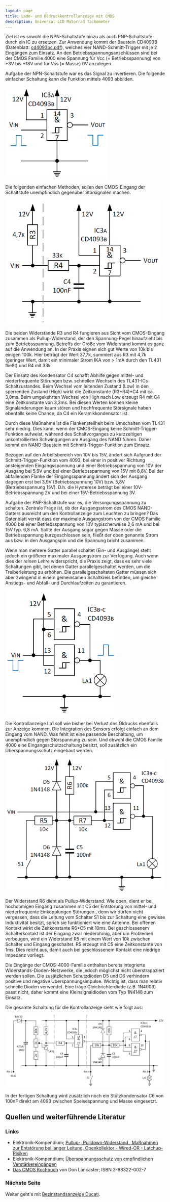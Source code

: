```yaml
---
layout: page
title: Lade- und Öldruckkontrollanzeige mit CMOS
description: Universal LCD Motorrad Tachometer
---
```


Ziel ist es sowohl die NPN-Schaltstufe hinzu als auch PNP-Schaltstufe durch ein IC zu ersetzen. Zur Anwendung kommt der Baustein CD4093B (Datenblatt: [cd4093bc.pdf](http://www.ti.com/lit/ds/symlink/cd4093bc.pdf)), welches vier NAND-Schmitt-Trigger mit je 2 Eingängen zum Einsatz. An den Betriebsspannungsanschlüssen sind bei der CMOS Familie 4000 eine Spannung für Vcc (= Betriebsspannung) von +3V bis +18V und für Vss (= Masse) 0V anzulegen.

Aufgabe der NPN-Schaltstufe war es das Signal zu invertieren. Die folgende einfacher Schaltung kann die Funktion mittels 4093 abbilden.

![Kontrollanzeige in CMOS Abb.1](../images/Kontrollanzeige_in_CMOS_1.png)

Die folgenden einfachen Methoden, sollen den CMOS-Eingang der Schaltstufe unempfindlich gegenüber Störsignalen machen.

![Kontrollanzeige in CMOS Abb.2](../images/Kontrollanzeige_in_CMOS_2.png)

Die beiden Widerstände R3 und R4 fungieren aus Sicht vom CMOS-Eingang zusammen als Pullup-Widerstand, der den Spannung-Pegel hinaufzieht bis zum Betriebsspannung. Betreffs der Größe vom Widerstand kommt es ganz auf die Anwendung an. In der Praxis eignen sich gut Werte von 10k bis einigen 100k. Hier beträgt der Wert 37,7k, summiert aus R3 mit 4,7k (geringer Wert, damit ein minimaler Strom IKA von > 1mA durch den TL431 fließt) und R4 mit 33k.

Der Einsatz des Kondensator C4 schafft Abhilfe gegen mittel- und niederfrequente Störungen bzw. schnellen Wechseln des TL431-ICs Schaltzustandes. Beim Wechsel vom leitenden Zustand (Low) in den sperrenden Zustand (High) wirkt die Zeitkonstante (R3+R4)*C4 mit ca. 3,8ms. Beim umgekehrten Wechsel von High nach Low erzeugt R4 mit C4 eine Zeitkonstante von 3,3ms. Bei diesen Werten können kleine Signaländerungen kaum stören und hochfrequente Störsignale haben ebenfalls keine Chance, da C4 ein Keramikkondensator ist.

Durch diese Maßnahme ist die Flankensteilheit beim Umschalten vom TL431 sehr niedrig. Dies kann, wenn der CMOS-Eingang keine Schmitt-Trigger-Funktion aufweist, während des Schaltvorganges zu kurzzeitigen unkontrollierten Schwingungen am Ausgang des NAND führen. Daher kommt ein NAND-Baustein
mit Schmitt-Trigger-Funktion zum Einsatz.

Bezogen auf den Arbeitsbereich von 10V bis 15V, ändert sich Aufgrund der Schmitt-Trigger-Funktion vom 4093, bei einer in positiver Richtung ansteigenden Eingangsspannung und einer Betriebsspannung von 10V der Ausgang bei 5,9V und bei einer Betriebsspannung von 15V mit 8,8V. Bei der abfallenden Flanke der Eingangsspannung ändert sich der Ausgang dagegen erst bei 3,9V (Betriebsspannung 10V) bzw. 5,8V (Betriebsspannung 15V). D.h. die Hysterese beträgt bei einer 10V-Betriebsspannung 2V und bei einer 15V-Betriebsspannung 3V.

Aufgabe der PNP-Schaltstufe war es, die Versorgungsspannung zu schalten. Zentrale Frage ist, ob der Ausgangsstrom des CMOS NAND-Gatters ausreicht um den Kontrollanzeige zum Leuchten zu bringen? Das Datenblatt verrät dass der maximale Ausgangstrom von der CMOS Familie 4000 bei einer Betriebsspannung von 10V typischerweise 2,6 mA und bei 15V typ. 6,8 mA. Sollte der Ausgang sogar gegen Masse oder die Betriebsspannung kurzgeschlossen sein, fließt der oben genannte Strom aus bzw. in den Ausgangspin und die Spannung bricht zusammen.

Wenn man mehrere Gatter parallel schaltet (Ein- und Ausgänge) steht jedoch ein größerer maximaler Ausgangstrom zur Verfügung. Auch wenn dies der _reinen Lehre_ widerspricht, die Praxis zeigt, dass es sehr viele Schaltungen gibt, bei denen Gatter parallelgeschaltet werden, um die Treiberleistung zu erhöhen. Die parallelgeschalteten Gatter müssen sich aber zwingend in einem gemeinsamen Schaltkreis befinden, um gleiche Anstiegs- und Abfall- und Durchlaufzeiten zu garantieren.

![Kontrollanzeige in CMOS Abb.3](../images/Kontrollanzeige_in_CMOS_3.png)

Die Kontrollanzeige La1 soll wie bisher bei Verlust des Öldrucks ebenfalls zur Anzeige kommen. Die Integration des Sensors erfolgt einfach an dem Eingang vom NAND. Was fehlt ist eine passende Beschaltung, um unempfindlich gegen Störspannung zu sein. Und obwohl die CMOS Familie 4000 eine Eingangsschutzschaltung besitzt, soll zusätzlich ein Überspannungsschutz eingebaut werden.

![Kontrollanzeige in CMOS Abb.4](../images/Kontrollanzeige_in_CMOS_4.png)

Der Widerstand R6 dient als Pullup-Widerstand. Wie oben, dient er bei hochohmigen Eingang zusammen mit C5 der Entstörung von mittel- und niederfrequente Einkopplungen Störungen., denn wir dürfen nicht vergessen, dass die Leitung vom Schalter S1 bis zur Schaltung eine gewisse Induktivität besitzt, sprich sie funktioniert wie eine Antenne. Bei offenen Kontakt wirkt die Zeitkonstante R6*C5 mit 10ms. Bei geschlossenem Schalterkontakt ist der Eingang zwar niederohmig,
aber um Problemen vorbeugen, wird ein Widerstand R5 mit einem Wert von 10k zwischen Schalter und Eingang geschaltet. R5 erzeugt mit C5 eine Zeitkonstante von 1ms. Dies reicht aus, damit auch bei geschlossenem Kontakt eine niedrige Impedanz vorliegt.

Die Eingänge der CMOS-4000-Familie enthalten bereits integrierte Widerstands-Dioden-Netzwerke, die jedoch möglichst nicht überstrapaziert werden sollen. Die zusätzlichen Schutzdioden D5 und D6 verhindern positive und negative Überspannungsimpulse. Wichtig ist, dass man relativ schnelle Dioden verwendet. Eine träge Gleichrichterdiode (z.B. 1N4003) passt nicht, daher kommt eine Kleinsignaldioden vom Typ 1N4148 zum Einsatz.

Die gesamte Schaltung für die Kontrollanzeige sieht wie folgt aus:

![Kontrollanzeige (CMOS)](../images/Kontrollanzeige_CMOS.png)

In der fertigen Schaltung wird zusätzlich noch ein Stützkondensator C6 von 100nF direkt am 4093 zwischen Speisespannung und Masse eingesetzt.

## Quellen und weiterführende Literatur

### Links
- Elektronik-Kompendium; [Pullup-, Pulldown-Widerstand , Maßnahmen zur Entstörung bei langer Leitung, Openkollektor - Wired-OR - Latchup-Risiken](http://www.elektronik-kompendium.de/public/schaerer/pullr.htm)
- Elektronik-Kompendium; [Überspannungsschutz von empfindlichen Verstärkereingängen](http://www.elektronik-kompendium.de/public/schaerer/ovprot.htm)
- [Das CMOS Kochbuch](https://www.amazon.de/Das-CMOS-Kochbuch-Don-Lancaster/dp/3883220027) von Don Lancaster; ISBN 3-88322-002-7

### Nächste Seite
Weiter geht's mit [Bezinstandsanzeige Ducati](benzinstandsanzeige.html).
